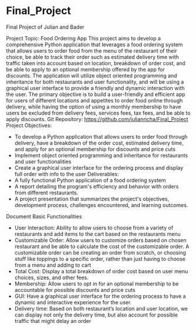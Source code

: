 # Final_Project
Final Project of Julian and Bader

Project Topic: Food Ordering App 
This project aims to develop a comprehensive Python application that leverages a food ordering system that allows users to order food from the menu of the restaurant of their choice, be able to track their order such as estimated delivery time with traffic taken into account based on location, breakdown of order cost, and be able to apply to an optional membership offered by the app for discounts. The application will utilize object oriented programming and inheritance for both restaurants and user functionality, and will be using a graphical user interface to provide a friendly and dynamic interaction with the user. The primary objective is to build a user-friendly and efficient app for users of different locations and appetites to order food online through delivery, while having the option of using a monthly membership to have users be excluded from delivery fees, services fees, tax fees, and be able to apply discounts. 
Git Repository: 
https://github.com/julianricha/Final_Project 
Project Objectives: 
- To develop a Python application that allows users to order food through delivery, have a breakdown of the order cost, estimated delivery time, and apply for an optional membership for discounts and price cuts
- Implement object oriented programming and inheritance for restaurants and user functionalities
- Create a graphical user interface for the ordering process and display full order with info to the user
Deliverables: 
- A fully functional Python application of a food ordering system 
- A report detailing the program's efficiency and behavior with orders from different restaurants. 
- A project presentation that summarizes the project's objectives, development process,  challenges encountered, and learning outcomes.


Document Basic Functionalities 
- User Interaction: Ability to allow users to choose from a variety of restaurants and add items to the cart based on the restaurants menu
- Customizable Order: Allow users to customize orders based on chosen restaurant and be able to calculate the cost of the customizable order. A customizable order can be creating an order from scratch, or choosing stuff like toppings to a specific order, rather than just having to choose from a menu and adding to cart
- Total Cost: Display a total breakdown of order cost based on user menu choices, sizes, and other fees.
- Membership: Allow users to opt in for an optional membership to be accountable for possible discounts and price cuts
- GUI: Have a graphical user interface for the ordering process to have a dynamic and interactive experience for the user.
- Delivery time: Based on both restaurant’s location and user location, we can display not only the delivery time, but also account for possible traffic that might delay an order

